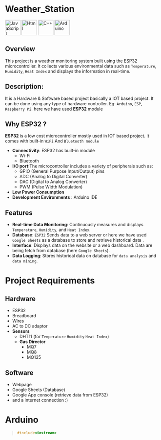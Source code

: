 # Weather_Station

<div align="left">

<img src="https://cdn.jsdelivr.net/gh/devicons/devicon@latest/icons/javascript/javascript-original.svg" height="50px" alt="JavaScript"  />


<img src="https://cdn.jsdelivr.net/gh/devicons/devicon@latest/icons/html5/html5-original.svg" height="50px" alt="Html"  />
          

<img src="https://cdn.jsdelivr.net/gh/devicons/devicon@latest/icons/cplusplus/cplusplus-original.svg" height="50px" alt="C++" />  

<img src="https://cdn.jsdelivr.net/gh/devicons/devicon@latest/icons/arduino/arduino-original-wordmark.svg" height="50px" alt="Arduino" />  
    
</div>
          





## Overview
This project is a weather monitoring system built using the ESP32 microcontroller. 
It collects various environmental data such as `Temperature`, `Humidity`, `Heat Index` and displays the information in real-time.






## Description:
It is a Hardware & Software based project basically a IOT based project. 
It can be done using any type of hardware controller. Eg: `Arduino`, `ESP`, `Raspberry Pi`.
here we have used **ESP32** module 




## Why ESP32 ?
**ESP32** is a low cost microcontroller mostly used in IOT based project. It comes with built-in `WiFi` And `Bluetooth module` 
- **Connectivity**: ESP32 has built-in module 
  - Wi-Fi 
  - Bluetooth 
- **I/O port**:The microcontroller includes a variety of peripherals such as:
  - GPIO (General Purpose Input/Output) pins
  - ADC (Analog to Digital Converter)
  - DAC (Digital to Analog Converter)
  - PWM (Pulse Width Modulation)
- **Low Power Consumption**
- **Development Environments** : Arduino IDE





## Features
- **Real-time Data Monitoring**: Continuously measures and displays `Temperature`, `Humidity`, and `Heat Index`.
- **Database**: `ESP32` Sends data to a web server or here we have used `Google Sheets` as a database to store and retrieve historical data .
- **Interface**: Displays data on the website or a web dashboard. Data are being fetch from database (here `Google Sheets`).
- **Data Logging**: Stores historical data on database for `data analysis` and `data mining`.



# Project Requirements
## Hardware
- ESP32 
- Breadboard
- Wires
- AC to DC adaptor 
- **Sensors**
  - DHT11 (for `Temperature` `Humidity` `Heat Index`)
  - **Gas Director**
    - MQ7
    - MQ8
    - MQ135

## Software 
- Webpage 
- Google Sheets (Database)
- Google App console (retrieve data from ESP32)
- and a internet connection :)



# Arduino

> ``` C++
> #include<iostream>
> ```